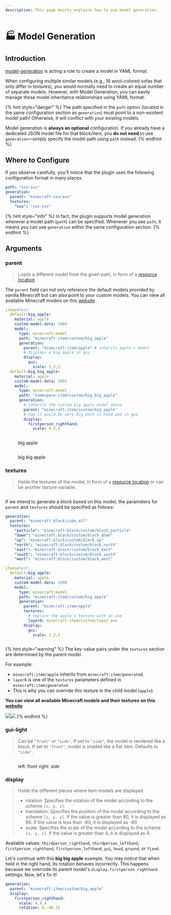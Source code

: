 ```yaml
---
description: This page mainly explains how to use model generation.
---
```


# 🏭️ Model Generation

## Introduction

[model-generation](model-generation "mention") is acting a role to create a model in YAML format.

When configuring multiple similar models (e.g., 16 wool-colored sofas that only differ in textures), you would normally need to create an equal number of separate models. However, with Model Generation, you can easily manage these model inheritance relationships using YAML format.

{% hint style="danger" %}
The path specified in the `path` option (located in the same configuration section as `generation`) must point to a non-existent model path! Otherwise, it will conflict with your existing models.

Model generation is **always an optional** configuration. If you already have a dedicated JSON model file for that block/item, you **do not need** to use `generation`—simply specify the model path using `path` instead.
{% endhint %}

## Where to Configure

If you observe carefully, you'll notice that the plugin uses the following configuration format in many places.&#x20;

```yaml
path: "xxx:xxx"
generation:
  parent: "minecraft:xxx/xxx"
  textures:
    "xxx": "xxx:xxx"
```

{% hint style="info" %}
In fact, the plugin supports model generation wherever a model path (`path`) can be specified. Whenever you see `path`, it means you can use `generation` within the same configuration section.
{% endhint %}

## Arguments

### parent

> Loads a different model from the given path, in form of a [resource location](https://minecraft.wiki/w/Tutorial:Models#File_path)

The `parent` field can not only reference the default models provided by vanilla Minecraft but can also point to your custom models. You can view all available Minecraft models on this [website](https://misode.github.io/assets/model/)

```yaml
items#test:
  default:big_apple:
    material: apple
    custom-model-data: 1000
    model:
      type: minecraft:model
      path: "minecraft:item/custom/big_apple"
      generation:
        parent: "minecraft:item/apple" # inherits apple's model
        # displays a big apple in gui
        display:
          gui:
            scale: 2,2,2
  default:big_big_apple:
    material: apple
    custom-model-data: 1001
    model:
      type: minecraft:model
      path: "namespace:item/custom/big_big_apple"
      generation:
        # inherits the custom big apple model above
        parent: "minecraft:item/custom/big_apple"
        # now it would be very big both in hand and in gui
        display:
          firstperson_righthand:
            scale: 4,4,4
```

<figure><img src="https://1836335287-files.gitbook.io/~/files/v0/b/gitbook-x-prod.appspot.com/o/spaces%2FOgvQ1fEJPROp7131PPlK%2Fuploads%2Fto4U9vBexccrrEoONGwg%2Fimage.png?alt=media&#x26;token=eabaf9a9-a8d6-45a9-bf90-b15ed1b917ad" alt=""><figcaption><p>big apple</p></figcaption></figure>

<figure><img src="https://1836335287-files.gitbook.io/~/files/v0/b/gitbook-x-prod.appspot.com/o/spaces%2FOgvQ1fEJPROp7131PPlK%2Fuploads%2FdFCvFSb48gXkn8JCLPCF%2Fimage.png?alt=media&#x26;token=34b110c6-34e5-40d3-9772-fec90a2d0903" alt=""><figcaption><p>big big apple</p></figcaption></figure>

### textures

> Holds the textures of the model, in form of a [resource location](https://minecraft.wiki/w/Tutorial:Models#File_path) or can be another texture variable.

<figure><img src="https://content.gitbook.com/content/OgvQ1fEJPROp7131PPlK/blobs/7Av9LqhtMmYcb2pFXS9X/image.png" alt=""><figcaption></figcaption></figure>

If we intend to generate a block based on this model, the parameters for `parent` and `textures` should be specified as follows:

```yaml
generation:
  parent: "minecraft:block/cube_all"
  textures:
    "particle": "minecraft:block/custom/block_particle"
    "down": "minecraft:block/custom/block_down"
    "up": "minecraft:block/custom/block_up"
    "north": "minecraft:block/custom/block_north"
    "east": "minecraft:block/custom/block_east"
    "south": "minecraft:block/custom/block_south"
    "west": "minecraft:block/custom/block_west"
```

```yaml
items#test:
  default:big_apple:
    material: apple
    custom-model-data: 1000
    model:
      type: minecraft:model
      path: "minecraft:item/custom/big_apple"
      generation:
        parent: "minecraft:item/apple"
        textures:
          # replace the apple's texture with an axe
          layer0: minecraft:item/custom/topaz_axe 
        display:
          gui:
            scale: 2,2,2
```

<figure><img src="https://1836335287-files.gitbook.io/~/files/v0/b/gitbook-x-prod.appspot.com/o/spaces%2FOgvQ1fEJPROp7131PPlK%2Fuploads%2FUwVKVhbAtn1FNPStu82a%2Fimage.png?alt=media&#x26;token=89a11095-54ab-4f07-82fe-b36c61c30bf0" alt=""><figcaption></figcaption></figure>

{% hint style="warning" %}
The key-value pairs under the `textures` section are determined by the parent model.

For example:

- `minecraft:item/apple` inherits from `minecraft:item/generated`.
- `layer0` is one of the `textures` parameters defined in `minecraft:item/generated`.
- This is why you can override this texture in the child model (`apple`).

**You can view all available Minecraft models and their textures on this** [**website**](https://misode.github.io/assets/model/)

![](https://1836335287-files.gitbook.io/~/files/v0/b/gitbook-x-prod.appspot.com/o/spaces%2FOgvQ1fEJPROp7131PPlK%2Fuploads%2FsYTMHVsoTPN2uOsYs9hZ%2Fimage.png?alt=media\&token=e4496f8f-6daa-4da2-a407-89a9444807d0)![](https://1836335287-files.gitbook.io/~/files/v0/b/gitbook-x-prod.appspot.com/o/spaces%2FOgvQ1fEJPROp7131PPlK%2Fuploads%2F0s9Mqk0BpqkZj48WC3mQ%2Fimage.png?alt=media\&token=15b290f8-f945-4384-944a-fb27ec0de698)
{% endhint %}

### gui-light

> Can be `"front"` or `"side"`. If set to `"side"`, the model is rendered like a block. If set to `"front"`, model is shaded like a flat item. Defaults to `"side"`.

<figure><img src="https://1836335287-files.gitbook.io/~/files/v0/b/gitbook-x-prod.appspot.com/o/spaces%2FOgvQ1fEJPROp7131PPlK%2Fuploads%2FSHZtI9R1FFXQulE7pVmM%2Fimage.png?alt=media&#x26;token=5d351073-450f-48cb-945a-a9e72401bfb3" alt=""><figcaption><p>left: front  right: side</p></figcaption></figure>

### display

> Holds the different places where item models are displayed.
>
> - rotation: Specifies the rotation of the model according to the scheme `[x, y, z]`.
> - translation: Specifies the position of the model according to the scheme `[x, y, z]`. If the value is greater than 80, it is displayed as 80. If the value is less than -80, it is displayed as -80.
> - scale: Specifies the scale of the model according to the scheme `[x, y, z]`. If the value is greater than 4, it is displayed as 4.

Available values: `thirdperson_righthand`, `thirdperson_lefthand`, `firstperson_righthand`, `firstperson_lefthand`, `gui`, `head`, `ground`, or `fixed`.&#x20;

Let's continue with this **big big apple** example. You may notice that when held in the right hand, its rotation behaves incorrectly. This happens because we overrode its parent model's `display.firstperson_righthand` settings. Now, let's fix it!

```yaml
generation:
  parent: "minecraft:item/custom/big_apple"
  display:
    firstperson_righthand:
      scale: 4,4,4
      rotation: 0,-90,25
```

<figure><img src="https://1836335287-files.gitbook.io/~/files/v0/b/gitbook-x-prod.appspot.com/o/spaces%2FOgvQ1fEJPROp7131PPlK%2Fuploads%2FDTJGNCHXveVe5Rb4Z9PQ%2Fimage.png?alt=media&#x26;token=f6d88f18-0cad-429f-ad63-eb5808c06a42" alt=""><figcaption></figcaption></figure>
